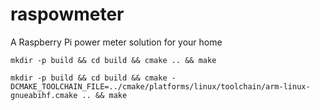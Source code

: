 # raspowmeter
A Raspberry Pi power meter solution for your home

`mkdir -p build && cd build && cmake .. && make`

`mkdir -p build && cd build && cmake -DCMAKE_TOOLCHAIN_FILE=../cmake/platforms/linux/toolchain/arm-linux-gnueabihf.cmake .. && make`
